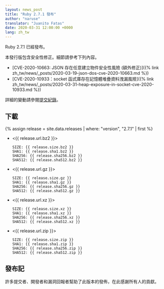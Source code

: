 ```yaml
---
layout: news_post
title: "Ruby 2.7.1 發布"
author: "naruse"
translator: "Juanito Fatas"
date: 2020-03-31 12:00:00 +0000
lang: zh_tw
---
```


Ruby 2.7.1 已經發布。

本發行版包含安全性修正。細節請參考下列內容。

* [CVE-2020-10663: JSON 存在任意建立物件安全性風險 (額外修正)]({% link zh_tw/news/_posts/2020-03-19-json-dos-cve-2020-10663.md %})
* [CVE-2020-10933：socket 函式庫存在記憶體堆疊資料洩漏風險]({% link zh_tw/news/_posts/2020-03-31-heap-exposure-in-socket-cve-2020-10933.md %})

詳細的變動請參閱[提交紀錄](https://github.com/ruby/ruby/compare/v2_7_0...v2_7_1)。

## 下載

{% assign release = site.data.releases | where: "version", "2.7.1" | first %}

* <{{ release.url.bz2 }}>

      SIZE: {{ release.size.bz2 }}
      SHA1: {{ release.sha1.bz2 }}
      SHA256: {{ release.sha256.bz2 }}
      SHA512: {{ release.sha512.bz2 }}

* <{{ release.url.gz }}>

      SIZE: {{ release.size.gz }}
      SHA1: {{ release.sha1.gz }}
      SHA256: {{ release.sha256.gz }}
      SHA512: {{ release.sha512.gz }}

* <{{ release.url.xz }}>

      SIZE: {{ release.size.xz }}
      SHA1: {{ release.sha1.xz }}
      SHA256: {{ release.sha256.xz }}
      SHA512: {{ release.sha512.xz }}

* <{{ release.url.zip }}>

      SIZE: {{ release.size.zip }}
      SHA1: {{ release.sha1.zip }}
      SHA256: {{ release.sha256.zip }}
      SHA512: {{ release.sha512.zip }}

## 發布記

許多提交者、開發者和漏洞回報者幫助了此版本的發佈，在此感謝所有人的貢獻。

